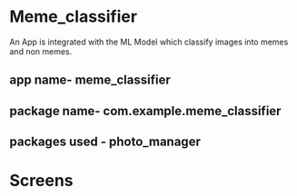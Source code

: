 # Meme_classifier

An App is integrated with the ML Model which classify images into memes and non memes.

## app name- meme_classifier
## package name- com.example.meme_classifier
## packages used -  photo_manager



# Screens

